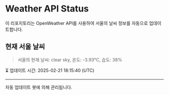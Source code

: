 
# Weather API Status

이 리포지토리는 OpenWeather API를 사용하여 서울의 날씨 정보를 자동으로 업데이트합니다.

## 현재 서울 날씨
> 서울의 현재 날씨: clear sky, 온도: -3.93°C, 습도: 38%

⏳ 업데이트 시간: 2025-02-21 18:15:40 (UTC)

---
자동 업데이트 봇에 의해 관리됩니다.

